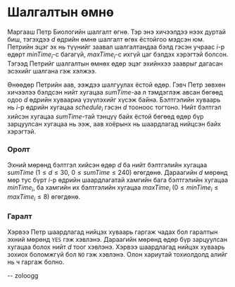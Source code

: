 Шалгалтын өмнө
==============

Маргааш Петр Биологийн шалгалт өгнө. Тэр энэ хичээлдээ нээх дуртай биш, тэгэхдээ
$d$ өдрийн өмнө шалгалт өгөх ёстойгоо мэдсэн юм. Петрийн эцэг эх нь түүнийг
заавал шалгалтандаа бэлд гэсэн учраас $i$-р өдөрт $minTime_i$-с багагүй,
$maxTime_i$-с ихгүй цаг бэлдэх хэрэгтэй болсон. Тэгээд Петрийг шалгалтын өмнөх
өдөр эцэг эхийнхээ зааврыг дагасан эсэхийг шалгана гэж хэлжээ.

Өнөөдөр Петрийн аав, ээждээ шалгуулах ёстой өдөр. Гэвч Петр зөвхөн хичээлээ
бэлдсэн нийт хугацаа $sumTime$-аа л тэмдэглэж авсан бөгөөд одоо $d$ өдрийн
хуваариа үзүүлэхийг хүсэж байна. Бэлтгэлийн хуваарь нь $i$-р өдрийн хугацаа
$schedule_i$ гэсэн $d$ тооноос тогтоно. Нийт бэлтгэл хийсэн хугацаа
$sumTime$-тай тэнцүү байх ёстой бөгөөд өдөр бүр зарцуулсан хугацаа нь ээж, аав
хоёрынх нь шаардлагад нийцсэн байх хэрэгтэй.


### Оролт
Эхний мөрөнд бэлтгэл хийсэн өдөр $d$ ба нийт бэлтгэлийн хугацаа $sumTime$ ($1 ≤
d ≤ 30$, $0 ≤ sumTime ≤ 240$) өгөгдөнө. Дараагийн $d$ мөрөнд мөр тус бүрт $i$-р
өдрийн шаардлагатай хамгийн бага бэлтгэлийн хугацаа $minTime_i$, ба хамгийн их
бэлтгэлийн хугацаа $maxTime_i$ ($0 ≤ minTime_i ≤ maxTime_i ≤ 8$) өгөгдөнө.


### Гаралт
Хэрвээ Петр шаардлагад нийцэх хуваарь гаргаж чадах бол гаралтын эхний мөрөнд
`YES` гэж хэвлэнэ. Дараагийн мөрөнд өдөр бүр зарцуулсан хугацаа болох нийт $d$
тоог хэвлэнэ. Хэрвээ шаардлагад нийцэх хуваарь зохиох боломжгүй бол `NO` гэж
хэвлэнэ. Олон хариутай тохиолдолд алийг нь ч гаргаж болно.


-- zoloogg
